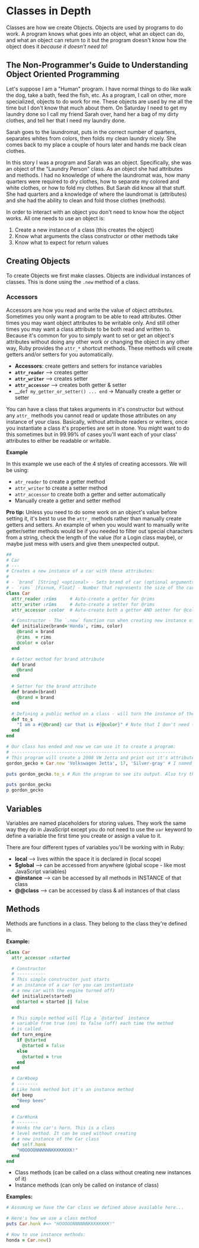 # Classes in Depth

Classes are how we create Objects. Objects are used by programs to do work. A program knows what goes into an object, what an object can do, and what an object can return to it but the program doesn't know how the object does it *because it doesn't need to*!


## The Non-Programmer's Guide to Understanding Object Oriented Programming

Let's suppose I am a "Human" program. I have normal things to do like walk the dog, take a bath, feed the fish, etc. As a program, I call on other, more specialized, objects to do work for me. These objects are used by me all the time but I don't know that much about them. On Saturday I need to get my laundry done so I call my friend Sarah over, hand her a bag of my dirty clothes, and tell her that I need my laundry done.

Sarah goes to the laundromat, puts in the correct number of quarters, separates whites from colors, then folds my clean laundry nicely. She comes back to my place a couple of hours later and hands me back clean clothes.

In this story I was a program and Sarah was an object. Specifically, she was an object of the "Laundry Person" class. As an object she had attributes and methods. I had no knowledge of where the laundromat was, how many quarters were required to dry clothes, how to separate my colored and white clothes,  or how to fold my clothes. But Sarah did know all that stuff. She had quarters and a knowledge of where the laundromat is (attributes) and she had the ability to clean and fold those clothes (methods).

In order to interact with an object you don't need to know how the object works. All one needs to use an object is:

1. Create a new instance of a class (this creates the object)
2. Know what arguments the class constructor or other methods take
3. Know what to expect for return values

## Creating Objects

To create Objects we first make classes. Objects are individual instances of classes. This is done using the `.new` method of a class.

### Accessors

Accessors are how you read and write the value of object *attributes*. Sometimes you only want a program to be able to read attributes. Other times you may want object attributes to be writable only. And still other times you may want a class attribute to be both read and written to. Because it's common for you to simply want to set or get an object's attributes without doing any other work or changing the object in any other way, Ruby provides the `attr_*` shortcut methods. These methods will create getters and/or setters for you automatically.

* **Accessors**: create getters and setters for instance variables
* **`attr_reader`** —> creates getter
* **`attr_writer`** —> creates setter
* **`attr_accessor`** —> creates both getter & setter
* __`def my_getter_or_setter() ... end` -> Manually create a getter or setter

You can have a class that takes arguments in it's constructor but without any `attr_` methods you cannot read or update those attributes on any instance of your class. Basically, without attribute readers or writers, once you instantiate a class it's properties are set in stone. You might want to do this sometimes but in 99.99% of cases you'll want each of your class' attributes to either be readable or writable.

__Example__

In this example we use each of the 4 styles of creating accessors. We will be using:

- `atr_reader` to create a getter method
- `attr_writer` to create a setter method
- `attr_accessor` to create both a getter and setter automatically
- Manually create a getter and setter method

__Pro tip:__ Unless you need to do some work on an object's value before setting it, it's best to use the `attr_` methods rather than manually create getters and setters. An example of when you would want to manually write getter/setter methods would be if you needed to filter out special characters from a string, check the length of the value (for a Login class maybe), or maybe just mess with users and give them unexpected output.

```ruby
##
# Car
# ---
# Creates a new instance of a car with these attributes:
#
# - `brand` [String] <optional> - Sets brand of car (optional arguments)
# - `rims` [Fixnum, Float] - Number that represents the size of the car's rims in inches
class Car
  attr_reader :rims     # Auto-create a getter for @rims
  attr_writer :rims     # Auto-create a setter for @rims
  attr_accessor :color  # Auto-create both a getter AND setter for @color

  # Constructor - The `.new` function run when creating new instance of an object of this class
  def initialize(brand='Honda', rims, color)
    @brand = brand
    @rims  = rims
    @color = color
  end

  # Getter method for brand attribute
  def brand
  	@brand
  end

  # Setter for the brand attribute
  def brand=(brand)
  	@brand = brand
  end

  # Defining a public method on a class - will turn the instance of the class into a string for clean user output
  def to_s
    "I am a #{@brand} car that is #{@color}" # Note that I don't need to `return` from methods unless I want to exit them early
  end
end

# Our class has ended and now we can use it to create a program:
# --------------------------------------------------------------
# This program will create a 2008 VW Jetta and print out it's attributes
gordon_gecko = Car.new 'Volkswagen Jetta', 17, 'Silver-gray' # I named my own car Gordon Gecko because I was obsessed with getting rich when I bought it

puts gordon_gecko.to_s # Run the program to see its output. Also try these variations:

puts gordon_gecko
p gordon_gecko
```


## Variables

Variables are named placeholders for storing values. They work the same way they do in JavaScript except you do not need to use the `var` keyword to define a variable the first time you create or assign a value to it.

There are four different types of variables you'll be working with in Ruby:

* **local** —> lives within the space it is declared in (local scope)
* **$global** —> can be accessed from anywhere (global scope - like most JavaScript variables)
* **@instance** —> can be accessed by all methods in INSTANCE of that class
* **@@class** —> can be accessed by class & all instances of that class

## Methods

Methods are functions in a class. They belong to the class they're defined in.

__Example:__

```ruby
class Car
  attr_accessor :started

  # Constructor
  # -----------
  # This simple constructor just starts
  # an instance of a car (or you can instantiate
  # a new car with the engine turned off)
  def initialize(started)
    @started = started || false
  end

  # This simple method will flip a `@started` instance
  # variable from true (on) to false (off) each time the method
  # is called.
  def turn_engine
    if @started
      @started = false
    else
      @started = true
    end
  end

  # Car#beep
  # --------
  # Like honk method but it's an instance method
  def beep
    "Beep beeo"
  end

  # Car#honk
  # --------
  # Honks the car's horn. This is a class
  # level method. It can be used without creating
  # a new instance of the Car class
  def self.honk
    "HOOOOONNNNNNKKKKKKKK!"
  end
end
```

* Class methods (can be called on a class without creating new instances of it)
* Instance methods (can only be called on instance of class)

__Examples:__

```ruby
# Assuming we have the Car class we defined above available here...

# Here's how we use a class method
puts Car.honk #=> "HOOOOONNNNNNKKKKKKKK!"

# How to use instance methods:
honda = Car.new()
```

